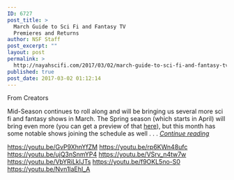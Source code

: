 ```yaml
---
ID: 6727
post_title: >
  March Guide to Sci Fi and Fantasy TV
  Premieres and Returns
author: NSF Staff
post_excerpt: ""
layout: post
permalink: >
  http://nayahscifi.com/2017/03/02/march-guide-to-sci-fi-and-fantasy-tv-premieres-and-returns/
published: true
post_date: 2017-03-02 01:12:14
---
```

From Creators

Mid-Season continues to roll along and will be bringing us several more sci fi and fantasy shows in March. The Spring season (which starts in April) will bring even more (you can get a preview of that <a href="http://www.scifitvsite.com/sci-fi-tv-schedule/sci-fi-tv-schedule-upcoming/">here</a>), but this month has some notable shows joining the schedule as well . . . <em><a href="https://creators.co/@johnnyjay/4216984">Continue reading</a></em>

https://youtu.be/GvP9XhnYfZM
https://youtu.be/rp6KWn48ufc
https://youtu.be/ujQ3nSnmYP4
https://youtu.be/VSrv_n4tw7w
https://youtu.be/VbYRiLklJTs
https://youtu.be/f9OKL5no-S0
https://youtu.be/Nvn1laEhI_A